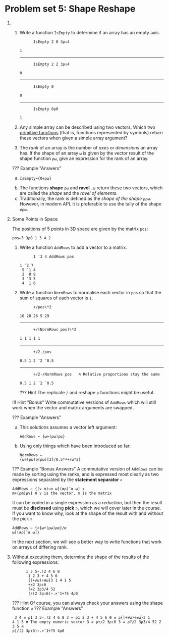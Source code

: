 # Problem set 5: Shape Reshape
1. 
	1. Write a function `IsEmpty` to determine if an array has an empty axis.
		<pre><code class="language-APL">      IsEmpty 2 0 3⍴⍳4</code></pre>
		<pre><code>1</code></pre>
		<hr>
		<pre><code class="language-APL">      IsEmpty 2 2 3⍴⍳4</code></pre>
		<pre><code>0</code></pre>
		<hr>
		<pre><code class="language-APL">      IsEmpty 0</code></pre>
		<pre><code>0</code></pre>
		<hr>
		<pre><code class="language-APL">      IsEmpty 0⍴0</code></pre>
		<pre><code>1</code></pre>

	1. Any simple array can be described using two vectors. Which two [primitive functions](https://aplwiki.com/wiki/Primitive_function) (that is, functions represented by symbols) return these vectors when given a simple array argument?

	1. The *rank* of an array is the number of *axes* or *dimensions* an array has. If the shape of an array `⍵` is given by the vector result of the shape function `⍴⍵`, give an expression for the rank of an array.

	??? Example "Answers"
		<ol type="a">
			<li><pre><code class="language-APL">IsEmpty←{0∊⍴⍵}</code></pre></li>
			<li>The functions **shape** `⍴⍵` and **ravel** `,⍵` return these two vectors, which are called the *shape* and the *ravel of elements*.</li>
			<li>Traditionally, the rank is defined as the *shape of the shape* `⍴⍴⍵`. However, in modern APL it is preferable to use the tally of the shape `≢⍴⍵`.</li>
		</ol>

1. Some Points in Space 

	The positions of 5 points in 3D space are given by the matrix `pos`:
	
	<pre><code class="language-APL">pos←5 3⍴0 1 3 4 2</code></pre>

	1. Write a function `AddRows` to add a vector to a matrix.

		<pre><code class="language-APL">      1 ¯3 4 AddRows pos</code></pre>
		<pre><code>1 ¯2 7
		5 ¯1 4
		2  0 8
		3 ¯3 5
		4  1 6</code></pre>

	1. Write a function `NormRows` to normalise each vector in `pos` so that the sum of squares of each vector is `1`.

		<pre><code class="language-APL">      +/pos\*2</code></pre>
		<pre><code>10 20 26 5 29</code></pre>
		<hr>
		<pre><code class="language-APL">      +/(NormRows pos)\*2</code></pre>
		<pre><code>1 1 1 1 1</code></pre>
		<hr>
		<pre><code class="language-APL">      ÷/2-/pos</code></pre>
		<pre><code>0.5 1 2 ¯2 ¯0.5</code></pre>
		<hr>
		<pre><code class="language-APL">      ÷/2-/NormRows pos   ⍝ Relative proportions stay the same</code></pre>
		<pre><code>0.5 1 2 ¯2 ¯0.5</code></pre>

		??? Hint
			The replicate <code class='language-apl'>/</code> and reshape <code class='language-apl'>⍴</code> functions might be useful.

	!!! Hint "Bonus"
		Write commutative versions of `AddRows` which will still work when the vector and matrix arguments are swapped.

	??? Example "Answers"
		<ol type="a">
			<li>This solutions assumes a vector left argument:  
				<pre><code class="language-APL">AddRows ← {⍵+(⍴⍵)⍴⍺}</code></pre>
			</li>
			<li>Using only things which have been introduced so far:
				<pre><code class="language-APL">NormRows ← {⍵÷(⍴⍵)⍴(⍴⍵)[2]/0.5\*⍨+/⍵*2}</code></pre>
			</li>
		</ol>
	
	??? Example "Bonus Answers"
		A commutative version of `AddRows` can be made by sorting using the ranks, and is expressed most clearly as two expressions separated by the **statement separator** `⋄`
		<pre><code class="language-APL">AddRows ← {(v m)←⍺ ⍵[(≢⍴)¨⍺ ⍵] ⋄ m+(⍴m)⍴v}   ⍝ v is the vector, m is the matrix</code></pre>
		It can be coded in a single expression as a *reduction*, but then the result must be **disclosed** using **pick** `⊃`, which we will cover later in the course. If you want to know why, look at the shape of the result with and without the pick `⊃`
		<pre><code class="language-APL">AddRows ← {⊃{⍵+(⍴⍵)⍴⍺}/⍺ ⍵[(≢⍴)¨⍺ ⍵]}</code></pre>
		In the next section, we will see a better way to write functions that work on arrays of differing rank.

1. Without executing them, determine the shape of the results of the following expressions:

	<pre><code class="language-APL">      1 3 5∘.!2 4 6 8
	      1 2 3 + 4 5 6
	      {(+⌿⍵)÷≢⍵}3 1 4 1 5
	      +⌿2 3⍴⍳6
	      ?⌿2 3⍴3/4 52
	      ⌈/(2 3⍴⍳6)∘.×¯1+?5 4⍴0</code></pre>

	??? Hint
		Of course, you can always check your answers using the shape function <code class='language-APL'>⍴</code>
	??? Example "Answers"
		<pre><code>  3 4 ≡ ⍴1 3 5∘.!2 4 6 8
		    3 = ⍴1 2 3 + 4 5 6
		    ⍬ ≡ ⍴{(+⌿⍵)÷≢⍵}3 1 4 1 5   ⍝ The empty numeric vector
		    3 = ⍴+⌿2 3⍴⍳6
		    3 = ⍴?⌿2 3⍴3/4 52
		2 3 5 ≡ ⍴⌈/(2 3⍴⍳6)∘.×¯1+?5 4⍴0</code></pre>